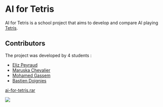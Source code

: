 # AI for Tetris

AI for Tetris is a school project that aims to develop and compare AI playing 
[Tetris](https://en.wikipedia.org/wiki/Tetris).

## Contributors

The project was developed by 4 students : 

* [Eliz Peyraud](https://www.linkedin.com/in/eliz-peyraud-574654161/)
* [Maruska Chevalier](https://www.linkedin.com/in/maruska-chevalier-223202186/)
* [Mohamed Gassem](https://www.linkedin.com/in/mohamed-gassem/)
* [Bastien Doignies](https://www.linkedin.com/in/bastien-doignies/)

[ai-for-tetris.rar](/ai-for-tetris/ai-for-tetris.rar)

<img src="ai-for-tetris/video-1592426038.gif?raw=true"/>
